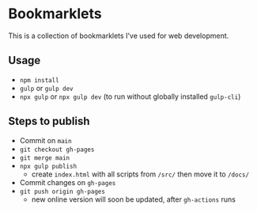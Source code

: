 # Bookmarklets

This is a collection of bookmarklets I've used for web development.

## Usage

- `npm install`
- `gulp` or `gulp dev`
- `npx gulp` or `npx gulp dev` (to run without globally installed `gulp-cli`)

## Steps to publish

- Commit on `main`
- `git checkout gh-pages`
- `git merge main`
- `npx gulp publish`
	+ create `index.html` with all scripts from `/src/` then move it to `/docs/`
- Commit changes on `gh-pages`
- `git push origin gh-pages`
	+ new online version will soon be updated, after `gh-actions` runs

